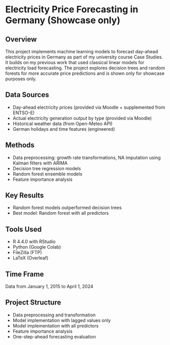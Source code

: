 # Electricity Price Forecasting in Germany (Showcase only)

## Overview
This project implements machine learning models to forecast day-ahead electricity prices in Germany as part of my university course Case Studies. It builds on my previous work that used classical linear models for electricity load forecasting. The project explores decision trees and random forests for more accurate price predictions and is shown only for showcase purposes only.

## Data Sources
- Day-ahead electricity prices (provided via Moodle + supplemented from ENTSO-E)
- Actual electricity generation output by type (provided via Moodle)
- Historical weather data (from Open-Meteo API)
- German holidays and time features (engineered)

## Methods
- Data preprocessing: growth rate transformations, NA imputation using Kalman filters with ARIMA
- Decision tree regression models
- Random forest ensemble models
- Feature importance analysis

## Key Results
- Random forest models outperformed decision trees
- Best model: Random forest with all predictors

## Tools Used
- R 4.4.0 with RStudio
- Python (Google Colab)
- FileZilla (FTP)
- LaTeX (Overleaf)

## Time Frame
Data from January 1, 2015 to April 1, 2024

## Project Structure
- Data preprocessing and transformation
- Model implementation with lagged values only
- Model implementation with all predictors
- Feature importance analysis
- One-step-ahead forecasting evaluation
